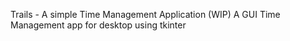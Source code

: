 Trails - A simple Time Management Application (WIP) 
 A GUI Time Management app for desktop using tkinter
